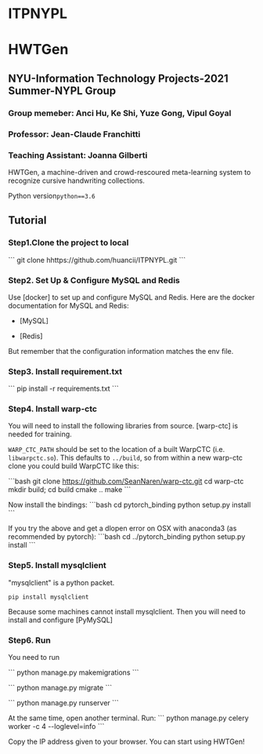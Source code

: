 # ITPNYPL
# HWTGen
## NYU-Information Technology Projects-2021 Summer-NYPL Group
### Group memeber: Anci Hu, Ke Shi, Yuze Gong, Vipul Goyal
### Professor: Jean-Claude Franchitti
### Teaching Assistant: Joanna Gilberti
HWTGen, a machine-driven and crowd-rescoured meta-learning system to recognize cursive handwriting collections.

Python version`python==3.6`

## Tutorial
### Step1.Clone the project to local
\`\`\`
git clone hhttps://github.com/huancii/ITPNYPL.git
\`\`\`

### Step2. Set Up & Configure MySQL and Redis

Use [docker] to set up and configure MySQL and Redis. Here are the docker documentation for MySQL and Redis:

- [MySQL]

- [Redis]

But remember that the configuration information matches the env file.

### Step3. Install requirement.txt
\`\`\`
pip install -r requirements.txt
\`\`\`

### Step4. Install warp-ctc
You will need to install the following libraries from source. [warp-ctc] is needed for training.

`WARP_CTC_PATH` should be set to the location of a built WarpCTC
(i.e. `libwarpctc.so`).  This defaults to `../build`, so from within a
new warp-ctc clone you could build WarpCTC like this:

\`\`\`bash
git clone https://github.com/SeanNaren/warp-ctc.git
cd warp-ctc
mkdir build; cd build
cmake ..
make
\`\`\`

Now install the bindings:
\`\`\`bash
cd pytorch\_binding
python setup.py install
\`\`\`

If you try the above and get a dlopen error on OSX with anaconda3 (as recommended by pytorch):
\`\`\`bash
cd ../pytorch\_binding
python setup.py install
\`\`\`

### Step5. Install mysqlclient
"mysqlclient" is a python packet. 

`pip install mysqlclient`

Because some machines cannot install mysqlclient. Then you will need to install and configure [PyMySQL]

### Step6. Run
You need to run

\`\`\`
python manage.py makemigrations
\`\`\`

\`\`\`
python manage.py migrate
\`\`\`

\`\`\`
python manage.py runserver
\`\`\`

At the same time, open another terminal. Run:
\`\`\`
python manage.py celery worker -c 4 --loglevel=info
\`\`\`

Copy the IP address given to your browser. You can start using HWTGen!
